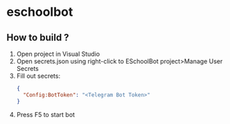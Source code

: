 # eschoolbot

## How to build ?

1. Open project in Visual Studio
2. Open secrets.json using right-click to ESchoolBot project>Manage User Secrets
3. Fill out secrets:
   ```json
   {
     "Config:BotToken": "<Telegram Bot Token>"
   }
   ```
5. Press F5 to start bot
